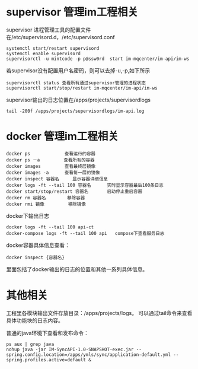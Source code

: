 # supervisor 管理im工程相关

supervisor 进程管理工具的配置文件在/etc/supervisord.d，/etc/supervisord.conf

```
systemctl start/restart supervisord
systemctl enable supervisord  
supervisorctl -u mintcode -p p@ssw0rd  start im-mqcenter/im-api/im-ws
```

若supervisor没有配置用户名密码，则可以去掉-u,-p,如下所示
```
supervisorctl status 查看所有通过supervisor管理的进程状态
supervisorctl start/stop/restart im-mqcenter/im-api/im-ws  
```

supervisor输出的日志位置在/apps/projects/supervisordlogs
```
tail -200f /apps/projects/supervisordlogs/im-api.log
```

# docker 管理im工程相关

```
docker ps             查看运行的容器
docker ps －a         查看所有的容器
docker images         查看最终层镜像
docker images -a      查看每一层的镜像
docker inspect 容器名     显示容器详细信息
docker logs -ft --tail 100 容器名      实时显示容器最后100条日志
docker start/stop/restart 容器名       启动停止重启容器
docker rm 容器名        移除容器
docker rmi 镜像         移除镜像
```

docker下输出日志
```
docker logs -ft --tail 100 api-ct   
docker-compose logs -ft --tail 100 api   compose下查看服务日志
```

docker容器具体信息查看：
```
docker inspect {容器名}  
```
里面包括了docker输出的日志的位置和其他一系列具体信息。

# 其他相关

工程里各模块输出文件存放目录：/apps/projects/logs。
可以通过tail命令来查看具体功能块的日志内容。

普通的java环境下查看和发布命令：
```
ps aux | grep java
nohup java -jar IM-SyncAPI-1.0-SNAPSHOT-exec.jar --spring.config.location=/apps/ymls/sync/application-default.yml --spring.profiles.active=default &
```

